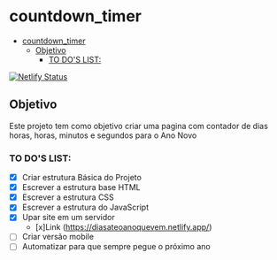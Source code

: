 # countdown_timer

- [countdown_timer](#countdown_timer)
  - [Objetivo](#objetivo)
    - [TO DO'S LIST:](#to-dos-list)

[![Netlify Status](https://api.netlify.com/api/v1/badges/deb778e5-f02d-429e-8989-8ebfbd124f4c/deploy-status)](https://app.netlify.com/sites/diasateoanoquevem/deploys)

## Objetivo

Este projeto tem como objetivo criar uma pagina com contador de dias horas, horas, minutos e segundos para o Ano Novo

### TO DO'S LIST:

- [x] Criar estrutura Básica do Projeto
- [x] Escrever a estrutura base HTML
- [x] Escrever a estrutura CSS
- [x] Escrever a estrutura do JavaScript
- [x] Upar site em um servidor
  - [x]Link (https://diasateoanoquevem.netlify.app/)
- [ ] Criar versão mobile
- [ ] Automatizar para que sempre pegue o próximo ano
